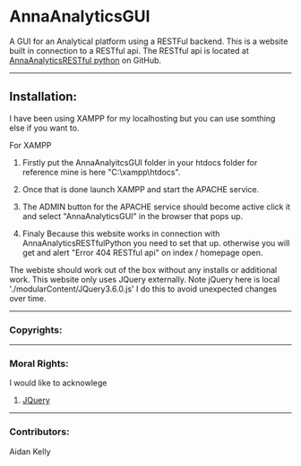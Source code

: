 # AnnaAnalyticsGUI
A GUI for an Analytical platform using a RESTFul backend.
This is a website built in connection to a RESTful api. The RESTful api is located at [AnnaAnalyticsRESTful python](https://github.com/Akelly982/AnnaAnalyticsRESTFulPython) on GitHub. 

---

## Installation:

I have been using XAMPP for my localhosting but you can use somthing else if you want to.

For XAMPP
1) Firstly put the AnnaAnalyitcsGUI folder in your htdocs folder for reference mine is here "C:\xampp\htdocs". 

2) Once that is done launch XAMPP and start the APACHE service.

3) The ADMIN button for the APACHE service should become active click it and select "AnnaAnalyticsGUI" in the browser that pops up.

4) Finaly Because this website works in connection with AnnaAnalyticsRESTfulPython you need to set that up. otherwise you will get and alert "Error 404 RESTful api" on index / homepage open. 

The webiste should work out of the box without any installs or additional work.
This website only uses JQuery externally. 
Note jQuery here is local './modularContent/JQuery3.6.0.js' I do this to avoid unexpected changes over time.


---

### Copyrights:



---

### Moral Rights:

I would like to acknowlege
1. [JQuery](https://jquery.com/)

---

### Contributors:

Aidan Kelly
